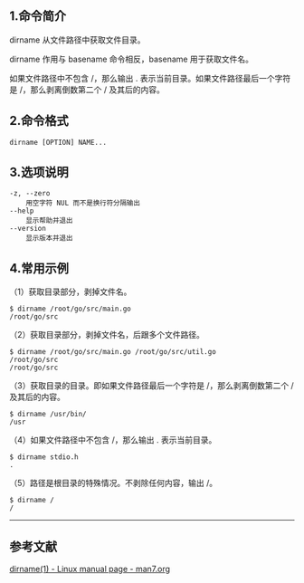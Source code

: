 ## 1.命令简介
dirname 从文件路径中获取文件目录。

dirname 作用与 basename 命令相反，basename 用于获取文件名。

如果文件路径中不包含 /，那么输出 . 表示当前目录。如果文件路径最后一个字符是 /，那么剥离倒数第二个 / 及其后的内容。

## 2.命令格式
```
dirname [OPTION] NAME...
```

## 3.选项说明
```
-z, --zero
	用空字符 NUL 而不是换行符分隔输出
--help
	显示帮助并退出
--version
	显示版本并退出
```

## 4.常用示例
（1）获取目录部分，剥掉文件名。
```
$ dirname /root/go/src/main.go
/root/go/src
```

（2）获取目录部分，剥掉文件名，后跟多个文件路径。
```
$ dirname /root/go/src/main.go /root/go/src/util.go
/root/go/src
/root/go/src
```

（3）获取目录的目录。即如果文件路径最后一个字符是 /，那么剥离倒数第二个 / 及其后的内容。
```
$ dirname /usr/bin/
/usr
```

（4）如果文件路径中不包含 /，那么输出 . 表示当前目录。
```
$ dirname stdio.h
.
```

（5）路径是根目录的特殊情况。不剥除任何内容，输出 /。
```
$ dirname /
/
```

---
## 参考文献
[dirname(1) - Linux manual page - man7.org](http://man7.org/linux/man-pages/man1/dirname.1.html)

<Vssue title="dirname" />